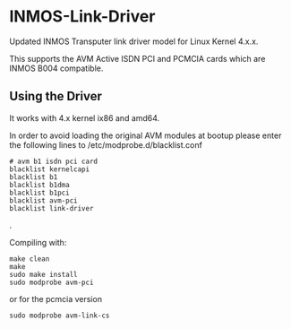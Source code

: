 # INMOS-Link-Driver

Updated INMOS Transputer link driver model for Linux Kernel 4.x.x.

This supports the AVM Active ISDN PCI and PCMCIA cards which are INMOS B004 compatible.

## Using the Driver

It works with 4.x kernel ix86 and amd64.

In order to avoid loading the original AVM modules at bootup please enter the following lines to
/etc/modprobe.d/blacklist.conf

    # avm b1 isdn pci card
    blacklist kernelcapi
    blacklist b1
    blacklist b1dma
    blacklist b1pci
    blacklist avm-pci
    blacklist link-driver
.

Compiling with:

    make clean
    make
    sudo make install
    sudo modprobe avm-pci

or for the pcmcia version

    sudo modprobe avm-link-cs
